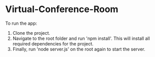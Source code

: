 # Virtual-Conference-Room

To run the app:
1) Clone the project.
2) Navigate to the root folder and run 'npm install'. This will install all required dependencies for the project.
3) Finally, run 'node server.js' on the root again to start the server.

